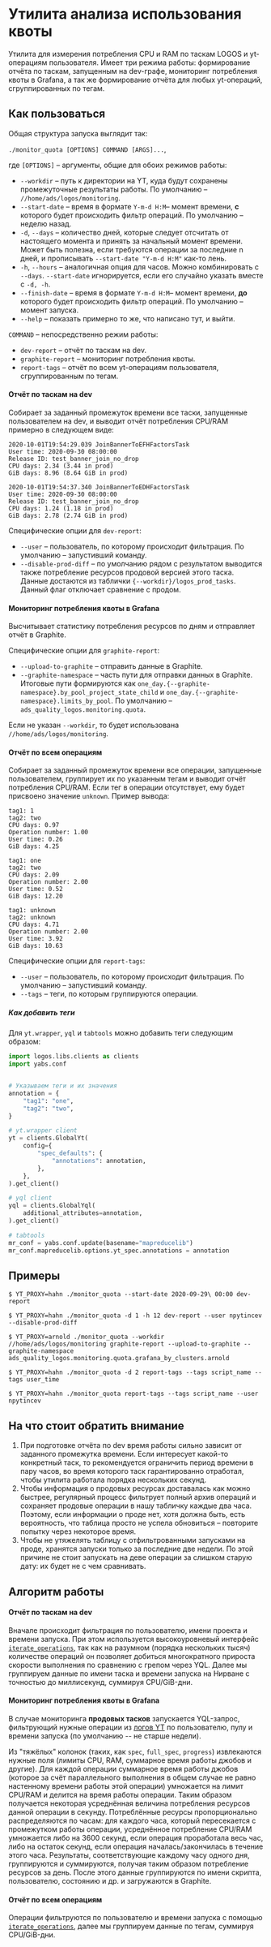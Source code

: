# Утилита анализа использования квоты

Утилита для измерения потребления CPU и RAM по таскам LOGOS и yt-операциям пользователя. Имеет три режима работы: формирование отчёта по таскам,
запущенным на dev-графе, мониторинг потребления квоты в Grafana, а так же формирование отчёта для любых yt-операций, сгруппированных по тегам.

## Как пользоваться

Общая структура запуска выглядит так:

`./monitor_quota [OPTIONS] COMMAND [ARGS]...`,

где `[OPTIONS]` &ndash; аргументы, общие для обоих режимов работы:

* `--workdir` &ndash; путь к директории на YT, куда будут сохранены промежуточные результаты работы. По умолчанию &ndash; `//home/ads/logos/monitoring`.
* `--start-date` &ndash; время в формате `Y-m-d H:M`&ndash; момент времени, **с** которого будет происходить фильтр операций. По умолчанию &ndash; неделю назад.
* `-d`, `--days` &ndash; количество дней, которые следует отсчитать от настоящего момента и принять за начальный момент времени. Может быть полезна, если требуются операции за последние n дней,
и прописывать `--start-date "Y-m-d H:M"` как-то лень.
* `-h`, `--hours` &ndash; аналогичная опция для часов. Можно комбинировать с `--days`. `--start-date` игнорируется, если его случайно указать вместе с `-d, -h`.
* `--finish-date` &ndash; время в формате `Y-m-d H:M`&ndash; момент времени, **до** которого будет происходить фильтр операций. По умолчанию &ndash; момент запуска.
* `--help` &ndash; показать примерно то же, что написано тут, и выйти.

`COMMAND` &ndash; непосредственно режим работы:
* `dev-report` &ndash; отчёт по таскам на dev.
* `graphite-report` &ndash; мониторинг потребления квоты.
* `report-tags` &ndash; отчёт по всем yt-операциям пользователя, сгруппированным по тегам.

#### Отчёт по таскам на dev

Собирает за заданный промежуток времени все таски, запущенные пользователем на dev, и выводит отчёт потребления CPU/RAM примерно в следующем виде:
```
2020-10-01T19:54:29.039 JoinBannerToEFHFactorsTask
User time: 2020-09-30 08:00:00
Release ID: test_banner_join_no_drop
CPU days: 2.34 (3.44 in prod)
GiB days: 8.96 (8.64 GiB in prod)

2020-10-01T19:54:37.340 JoinBannerToEDHFactorsTask
User time: 2020-09-30 08:00:00
Release ID: test_banner_join_no_drop
CPU days: 1.24 (1.18 in prod)
GiB days: 2.78 (2.74 GiB in prod)
```

Специфические опции для `dev-report`:
* `--user` &ndash; пользователь, по которому происходит фильтрация. По умолчанию &ndash; запустивший команду.
* `--disable-prod-diff` &ndash; по умолчанию рядом с результатом выводится также потребление ресурсов продовой версией этого таска. Данные достаются из таблички `{--workdir}/logos_prod_tasks`.
Данный флаг отключает сравнение с продом.

#### Мониторинг потребления квоты в Grafana

Высчитывает статистику потребления ресурсов по дням и отправляет отчёт в Graphite.

Специфические опции для `graphite-report`:

* `--upload-to-graphite` &ndash; отправить данные в Graphite.
* `--graphite-namespace` &ndash; часть пути для отправки данных в Graphite. Итоговые пути формируются как `one_day.{--graphite-namespace}.by_pool_project_state_child` и `one_day.{--graphite-namespace}.limits_by_pool`. По умолчанию &ndash; `ads_quality_logos.monitoring.quota`.

Если не указан `--workdir`, то будет использована `//home/ads/logos/monitoring`.

#### Отчёт по всем операциям

Собирает за заданный промежуток времени все операции, запущенные пользователем, группирует их по указанным тегам и выводит отчёт потребления CPU/RAM. Если тег в операции отсутствует, ему будет присвоено значение `unknown`. Пример вывода:

```angular2html
tag1: 1
tag2: two
CPU days: 0.97
Operation number: 1.00
User time: 0.26
GiB days: 4.25

tag1: one
tag2: two
CPU days: 2.09
Operation number: 2.00
User time: 0.52
GiB days: 12.20

tag1: unknown
tag2: unknown
CPU days: 4.71
Operation number: 2.00
User time: 3.92
GiB days: 10.63

```

Специфические опции для `report-tags`:
* `--user` &ndash; пользователь, по которому происходит фильтрация. По умолчанию &ndash; запустивший команду.
* `--tags` &ndash; теги, по которым группируются операции.

##### Как добавить теги

Для `yt.wrapper`, `yql` и `tabtools` можно добавить теги следующим образом:

```python
import logos.libs.clients as clients
import yabs.conf


# Указываем теги и их значения
annotation = {
    "tag1": "one",
    "tag2": "two",
}

# yt.wrapper client
yt = clients.GlobalYt(
    config={
        "spec_defaults": {
            "annotations": annotation,
        },
    },
).get_client()

# yql client
yql = clients.GlobalYql(
    additional_attributes=annotation,
).get_client()

# tabtools
mr_conf = yabs.conf.update(basename="mapreducelib")
mr_conf.mapreducelib.options.yt_spec.annotations = annotation
```

## Примеры

```
$ YT_PROXY=hahn ./monitor_quota --start-date 2020-09-29\ 00:00 dev-report

$ YT_PROXY=hahn ./monitor_quota -d 1 -h 12 dev-report --user npytincev --disable-prod-diff

$ YT_PROXY=arnold ./monitor_quota --workdir //home/ads/logos/monitoring graphite-report --upload-to-graphite --graphite-namespace ads_quality_logos.monitoring.quota.grafana_by_clusters.arnold

$ YT_PROXY=hahn ./monitor_quota -d 2 report-tags --tags script_name --tags user_time

$ YT_PROXY=hahn ./monitor_quota report-tags --tags script_name --user npytincev
```

## На что стоит обратить внимание

1. При подготовке отчёта по dev время работы сильно зависит от заданного промежутка времени. Если интересует какой-то конкретный таск, то рекомендуется ограничить период времени в пару часов,
во время которого таск гарантированно отработал, чтобы утилита работала порядка нескольких секунд.
1. Чтобы информация о продовых ресурсах доставалась как можно быстрее, регулярный процесс фильтрует полный архив операций и сохраняет продовые операции в нашу табличку каждые два часа. Поэтому, если информации о проде нет, хотя должна быть,
есть вероятность, что таблица просто не успела обновиться – повторите попытку через некоторое время.
1. Чтобы не утяжелять таблицу с отфильтрованными запусками на проде, хранятся запуски только за последние две недели. По этой причине не стоит запускать на деве операции за слишком старую дату: их будет не с чем сравнивать.

## Алгоритм работы

#### Отчёт по таскам на dev

Вначале происходит фильтрация по пользователю, имени проекта и времени запуска. При этом используется высокоуровневый интерфейс
[`iterate_operations`](https://docs.yandex-team.ru/yt/api/python/python_wrapper#op_job_commands), так как на разумном (порядка нескольких тысяч)
количестве операций он позволяет добиться многократного прироста скорости выполнения по сравнению с грепом через YQL. Далее мы группируем данные по имени таска и времени запуска на Нирване с точностью до миллисекунд,
суммируя CPU/GiB-дни.

#### Мониторинг потребления квоты в Grafana

В случае мониторинга **продовых тасков** запускается YQL-запрос, фильтрующий нужные операции из [логов YT](https://yt.yandex-team.ru/hahn/navigation?path=//sys/operations_archive/ordered_by_id)
по пользователю, пулу и времени запуска (по умолчанию -- не старше недели).

Из "тяжёлых" колонок (таких, как `spec`, `full_spec`, `progress`) извлекаются нужные поля (лимиты CPU, RAM, суммарное время работы джобов и другие). Для каждой операции суммарное время работы джобов
(которое за счёт параллельного выполнения в общем случае не равно настенному времени работы этой операции) умножается на лимит CPU/RAM и делится на время работы операции.
Таким образом получается некоторая усреднённая величина потребления ресурсов данной операции в секунду. Потреблённые ресурсы пропорционально распределяются по часам: для каждого часа, который
пересекается с промежутком работы операции, усреднённое потребление CPU/RAM умножается либо на 3600 секунд, если операция проработала весь час, либо на остаток секунд,
если операция началась/закончилась в течение этого часа. Результаты, соответствующие каждому часу одного дня, группируются и суммируются, получая таким образом потребление ресурсов за день.
После этого данные группируются по имени скрипта, пользователю, состоянию и др. и загружаются в Graphite.

#### Отчёт по всем операциям

Операции фильтруются по пользователю и времени запуска с помощью [`iterate_operations`](https://docs.yandex-team.ru/yt/api/python/python_wrapper#op_job_commands), далее мы группируем данные по тегам, суммируя CPU/GiB-дни.

